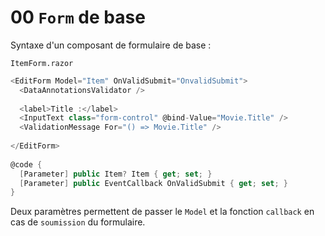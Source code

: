 # 00 `Form` de base

Syntaxe d'un composant de formulaire de base :

`ItemForm.razor`

```cs
<EditForm Model="Item" OnValidSubmit="OnvalidSubmit">
  <DataAnnotationsValidator />
  
  <label>Title :</label>     
  <InputText class="form-control" @bind-Value="Movie.Title" />
  <ValidationMessage For="() => Movie.Title" />
  
</EditForm>
  
@code {
  [Parameter] public Item? Item { get; set; }
  [Parameter] public EventCallback OnValidSubmit { get; set; }
}  
```

Deux paramètres permettent de passer le `Model` et la fonction `callback` en cas de `soumission` du formulaire.